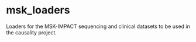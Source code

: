 # msk_loaders
Loaders for the MSK-IMPACT sequencing and clinical datasets to be used in the causality project.
